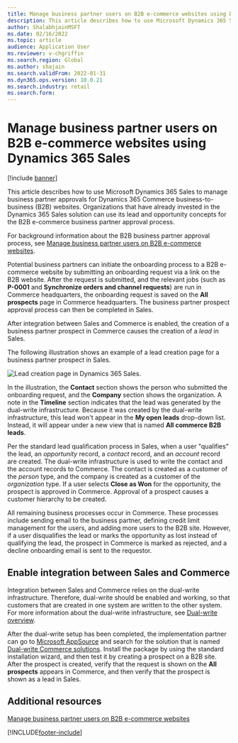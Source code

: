 ```yaml
---
title: Manage business partner users on B2B e-commerce websites using Dynamics 365 Sales
description: This article describes how to use Microsoft Dynamics 365 Sales to manage business partner approvals for Dynamics 365 Commerce business-to-business (B2B) websites.
author: ShalabhjainMSFT
ms.date: 02/16/2022
ms.topic: article
audience: Application User
ms.reviewer: v-chgriffin
ms.search.region: Global
ms.author: shajain
ms.search.validFrom: 2022-01-31
ms.dyn365.ops.version: 10.0.21
ms.search.industry: retail
ms.search.form: 
---
```


# Manage business partner users on B2B e-commerce websites using Dynamics 365 Sales

[!include [banner](../../includes/banner.md)]

This article describes how to use Microsoft Dynamics 365 Sales to manage business partner approvals for Dynamics 365 Commerce business-to-business (B2B) websites. Organizations that have already invested in the Dynamics 365 Sales solution can use its lead and opportunity concepts for the B2B e-commerce business partner approval process.

For background information about the B2B business partner approval process, see [Manage business partner users on B2B e-commerce websites](manage-b2b-users.md).

Potential business partners can initiate the onboarding process to a B2B e-commerce website by submitting an onboarding request via a link on the B2B website. After the request is submitted, and the relevant jobs (such as **P-0001** and **Synchronize orders and channel requests**) are run in Commerce headquarters, the onboarding request is saved on the **All prospects** page in Commerce headquarters. The business partner prospect approval process can then be completed in Sales.

After integration between Sales and Commerce is enabled, the creation of a business partner prospect in Commerce causes the creation of a *lead* in Sales.

The following illustration shows an example of a lead creation page for a business partner prospect in Sales.

![Lead creation page in Dynamics 365 Sales.](../media/LeadInSales.png)

In the illustration, the **Contact** section shows the person who submitted the onboarding request, and the **Company** section shows the organization. A note in the **Timeline** section indicates that the lead was generated by the dual-write infrastructure. Because it was created by the dual-write infrastructure, this lead won't appear in the **My open leads** drop-down list. Instead, it will appear under a new view that is named **All commerce B2B leads**.

Per the standard lead qualification process in Sales, when a user "qualifies" the lead, an *opportunity* record, a *contact* record, and an *account* record are created. The dual-write infrastructure is used to write the contact and the account records to Commerce. The contact is created as a customer of the *person* type, and the company is created as a customer of the *organization* type. If a user selects **Close as Won** for the opportunity, the prospect is approved in Commerce. Approval of a prospect causes a customer hierarchy to be created.

All remaining business processes occur in Commerce. These processes include sending email to the business partner, defining credit limit management for the users, and adding more users to the B2B site. However, if a user disqualifies the lead or marks the opportunity as lost instead of qualifying the lead, the prospect in Commerce is marked as rejected, and a decline onboarding email is sent to the requestor.

## Enable integration between Sales and Commerce

Integration between Sales and Commerce relies on the dual-write infrastructure. Therefore, dual-write should be enabled and working, so that customers that are created in one system are written to the other system. For more information about the dual-write infrastructure, see [Dual-write overview](/dynamics365/fin-ops-core/dev-itpro/data-entities/dual-write/dual-write-overview).

After the dual-write setup has been completed, the implementation partner can go to [Microsoft AppSource](https://appsource.microsoft.com/) and search for the solution that is named [Dual-write Commerce solutions](https://partner.microsoft.com/dashboard/commercial-marketplace/offers/7ca1d8c9-dc79-4cb7-a82e-8dc96a25acca/overview). Install the package by using the standard installation wizard, and then test it by creating a prospect on a B2B site. After the prospect is created, verify that the request is shown on the **All prospects** appears in Commerce, and then verify that the prospect is shown as a lead in Sales.

## Additional resources

[Manage business partner users on B2B e-commerce websites](manage-b2b-users.md)

[!INCLUDE[footer-include](../../includes/footer-banner.md)]
